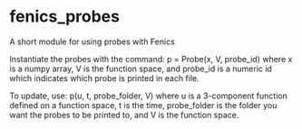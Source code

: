 # fenics_probes
A short module for using probes with Fenics

Instantiate the probes with the command:
p = Probe(x, V, probe_id)
where x is a numpy array, V is the function space, and probe_id is a numeric id which indicates which probe is printed in each file.

To update, use:
p(u, t, probe_folder, V)
where u is a 3-component function defined on a function space, t is the time, probe_folder is the folder you want the probes to be printed to, and V is the function space.

